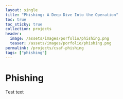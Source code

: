 ```yaml
---
layout: single
title: "Phishing: A Deep Dive Into the Operation"
toc: true
toc_sticky: true
collection: projects
header:
  image: /assets/images/porfolio/phishing.png
  teaser: /assets/images/porfolio/phishing.png
permalink: /projects/csaf-phishing
tags: ["phishing"]
---
```


# Phishing
Test text
